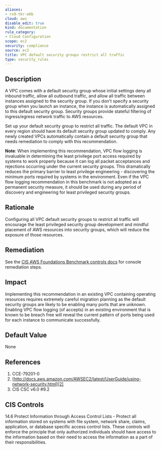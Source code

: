 ```yaml
---
aliases:
- rx9-tkr-e6b
cloud: aws
disable_edit: true
kind: documentation
rule_category:
- Cloud Configuration
scope: ec2
security: compliance
source: ec2
title: VPC default security groups restrict all traffic
type: security_rules
---
```


## Description

A VPC comes with a default security group whose initial settings deny all inbound traffic, allow all outbound traffic, and allow all traffic between instances assigned to the security group. If you don't specify a security group when you launch an instance, the instance is automatically assigned to this default security group. Security groups provide stateful filtering of ingress/egress network traffic to AWS resources. 

Set up your default security group to restrict all traffic. The default VPC in every region should have its default security group updated to comply. Any newly created VPCs automatically contain a default security group that needs remediation to comply with this recommendation. 

**Note**: When implementing this recommendation, VPC flow logging is invaluable in determining the least privilege port access required by systems to work properly because it can log all packet acceptances and rejections occurring under the current security groups. This dramatically reduces the primary barrier to least privilege engineering - discovering the minimum ports required by systems in the environment. Even if the VPC flow logging recommendation in this benchmark is not adopted as a permanent security measure, it should be used during any period of discovery and engineering for least privileged security groups.

## Rationale

Configuring all VPC default security groups to restrict all traffic will encourage the least privileged security group development and mindful placement of AWS resources into security groups, which will reduce the exposure of those resources.

## Remediation

See the [CIS AWS Foundations Benchmark controls docs][1] for console remediation steps.

## Impact

Implementing this recommendation in an existing VPC containing operating resources requires extremely careful migration planning as the default security groups are likely to be enabling many ports that are unknown. Enabling VPC flow logging (of accepts) in an existing environment that is known to be breach free will reveal the current pattern of ports being used for each instance to communicate successfully.

## Default Value

None

## References

1. CCE-79201-0 
2. [http://docs.aws.amazon.com/AWSEC2/latest/UserGuide/using-network-security.html][2]
3. CIS CSC v6.0 #9.2

## CIS Controls

14.6 Protect Information through Access Control Lists - Protect all information stored on systems with file system, network share, claims, application, or database specific access control lists. These controls will enforce the principle that only authorized individuals should have access to the information based on their need to access the information as a part of their responsibilities.                

[1]: https://docs.aws.amazon.com/securityhub/latest/userguide/securityhub-cis-controls.html#securityhub-cis-controls-4.3
[2]: http://docs.aws.amazon.com/AWSEC2/latest/UserGuide/using-network-security.html
